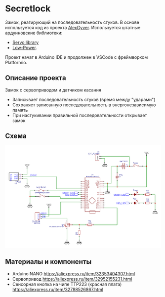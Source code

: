 # Secretlock
Замок, реагирующий на последовательность стуков. В основе используется код из проекта [AlexGyver](https://github.com/AlexGyver/SecretKnockLock).
Используется штатные ардуиновские библиотеки:
* [Servo library](https://www.arduino.cc/en/reference/servo)
* [Low-Power](https://www.arduino.cc/en/Reference/ArduinoLowPower).

Проект начат в Arduino IDE и продолжен в VSCode с фреймворком Platformio.

## Описание проекта
Замок с сервоприводом и датчиком касания
- Записывает последовательность стуков (время между "ударами")
- Сохраняет записанную последовательность в энергонезависимую память
- При настукивании правильной последовательности открывает замок

## Схема
 
![SCHEME](https://github.com/eulampy/secretlock/blob/master/doc/Schematic_secret_lock.png)

<a id="chapter-3"></a>
## Материалы и компоненты
* Arduino NANO https://aliexpress.ru/item/32353404307.html
* Сервопривод https://aliexpress.ru/item/32952155231.html
* Сенсорная кнопка на чипе TTP223 (красная плата) https://aliexpress.ru/item/32788526867.html

